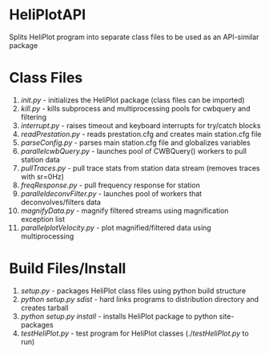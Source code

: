 HeliPlotAPI
===========

Splits HeliPlot program into separate class files to be used as an API-similar package

Class Files
============

1. _init.py_ - initializes the HeliPlot package (class files can be imported)
2. _kill.py_ - kills subprocess and multiprocessing pools for cwbquery and filtering
3. _interrupt.py_ - raises timeout and keyboard interrupts for try/catch blocks 
4. _readPrestation.py_ - reads prestation.cfg and creates main station.cfg file
5. _parseConfig.py_ - parses main station.cfg file and globalizes variables
6. _parallelcwbQuery.py_ - launches pool of CWBQuery() workers to pull station data
7. _pullTraces.py_ - pull trace stats from station data stream (removes traces with sr=0Hz)
8. _freqResponse.py_ - pull frequency response for station
9. _paralleldeconvFilter.py_ - launches pool of workers that deconvolves/filters data 
10. _magnifyData.py_ - magnify filtered streams using magnification exception list
11. _parallelplotVelocity.py_ - plot magnified/filtered data using multiprocessing

Build Files/Install
===================

1. _setup.py_ - packages HeliPlot class files using python build structure
2. _python_ _setup.py_ _sdist_ - hard links programs to distribution directory and creates tarball
3. _python_ _setup.py_ _install_ - installs HeliPlot package to python site-packages
4. _testHeliPlot.py_ - test program for HeliPlot classes (./_testHeliPlot.py_ to run)
